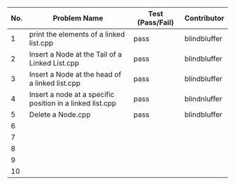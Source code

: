 
|No.| Problem Name                                            | Test (Pass/Fail) |Contributor |  
|---|-----------------------------------------------          |------------------|------------|  
| 1 | print the elements of a linked list.cpp                 |pass              |blindbluffer|  
| 2 |Insert a Node at the Tail of a Linked List.cpp           |pass              |blindbluffer|  
| 3 |Insert a Node at the head of a linked list.cpp           |pass              |blindbluffer|
| 4 |Insert a node at a specific position in a linked list.cpp|pass              |blindnluffer|
| 5 |Delete a Node.cpp                                        |pass              |blindbluffer|
| 6 |                                                         |                  |            |
| 7 |                                                         |                  |            |
| 8 |                                                         |                  |            |
| 9 |                                                         |                  |            |
| 10|                                                         |                  |            |
